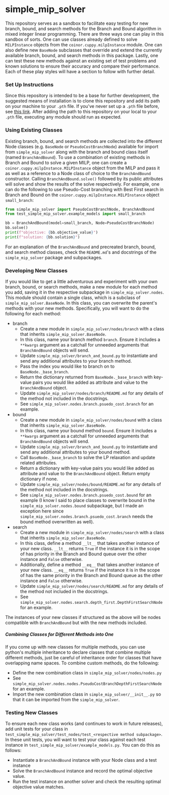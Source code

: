 # simple_mip_solver

This repository serves as a sandbox to facilitate easy testing for new branch,
bound, and search methods for the Branch and Bound algorithm in mixed integer
linear programming. There are three ways one can play in this sandbox of sorts.
One can use classes already defined to solve `MILPInstance` objects from the
`coinor.cuppy.milpInstance` module. One can also define new `BaseNode` subclasses
that override and extend the currently available branch, bound, and search methods
in this package. Lastly, one can test these new methods against an existing
set of test problems and known solutions to ensure their accuracy and compare
their performance. Each of these play styles will have a section to follow with
further detail.

### Set Up Instructions
Since this repository is intended to be a base for further development, the
suggested means of installation is to clone this repository and add its path
on your machine to your `.pth` file. If you've never set up a `.pth` file before,
see [this link](https://medium.com/@arnaud.bertrand/modifying-python-s-search-path-with-pth-files-2a41a4143574).
After adding the path to this repository on your local to your `.pth` file,
executing any module should run as expected.

### Using Existing Classes
Existing branch, bound, and search methods are collected into the different Node
classes (e.g. `BaseNode` or `PseudoCostBranchNode`) available for import from
`simple_mip_solver` along with the branch and bound class itself (named
`BranchAndBound`). To use a combination of existing methods in Branch and Bound
to solve a given MILP, one can create a `coinor.cuppy.milpInstance.MILPInstance`
object from the MILP and pass it as well as a reference to a Node class of choice
to the `BranchAndBound` constructor. Calling `BranchAndBound.solve()` followed
by its public attributes will solve and show the results of the solve respectively.
For example, one can do the following to use Pseudo-Cost branching with Best First
search in Branch and Bound on the `coinor.cuppy.milpInstance.MILPInstance` object
`small_branch`:

```python
from simple_mip_solver import PseudoCostBranchNode, BranchAndBound
from test_simple_mip_solver.example_models import small_branch

bb = BranchAndBound(model=small_branch, Node=PseudoCostBranchNode)
bb.solve()
print(f"objective: {bb.objective_value}")
print(f"solution: {bb.solution}")
```

For an explanation of the `BranchAndBound` and precreated branch, bound, and search
method classes, check the `README.md`'s and docstrings of the `simple_mip_solver`
package and subpackages.

### Developing New Classes
If you would like to get a little adventurous and experiment with your own
branch, bound, or search methods, make a new module for each method you add,
saving it in the respective subpackage in `simple_mip_solver.nodes`. This module
should contain a single class, which is a subclass of `simple_mip_solver.BaseNode`.
In this class, you can overwrite the parent's methods with your new methods. 
Specifically, you will want to do the following for each method:

* branch 
    * Create a new module in `simple_mip_solver/nodes/branch` with a class that
      inherits `simple_mip_solver.BaseNode`.
    * In this class, name your branch method `branch`. Ensure it includes a `**kwargs` argument
      as a catchall for unneeded arguments that `BranchAndBound` objects will send.
    * Update `simple_mip_solver/branch_and_bound.py` to instantiate and send
      any additional attributes to your branch method.
    * Pass the index you would like to branch on to `BaseNode._base_branch`.
    * Return the dictionary returned from `BaseNode._base_branch` with key-value pairs
      you would like added as attribute and value to the `BranchAndBound` object.
    * Update `simple_mip_solver/nodes/branch/README.md` for any details of the
      method not included in the docstrings.
    * See `simple_mip_solver.nodes.branch.psuedo_cost.branch` for an example.
* bound
    * Create a new module in `simple_mip_solver/nodes/bound` with a class that
      inherits `simple_mip_solver.BaseNode`.
    * In this class, name your bound method `bound`. Ensure it includes a `**kwargs` argument
      as a catchall for unneeded arguments that `BranchAndBound` objects will send.
    * Update `simple_mip_solver/branch_and_bound.py` to instantiate and send 
      any additional attributes to your bound method.
    * Call `BaseNode._base_branch` to solve the LP relaxation and update related
      attributes.
    * Return a dictionary with key-value pairs you would like added as attribute
      and value to the `BranchAndBound` object. Return empty dictionary if none.
    * Update `simple_mip_solver/nodes/bound/README.md` for any details of the
      method not included in the docstrings.  
    * See `simple_mip_solver.nodes.branch.psuedo_cost.bound` for an example
      (I know I said to place classes to overwrite bound in the
      `simple_mip_solver.nodes.bound` subpackage, but I made an exception here
      since `simple_mip_solver.nodes.branch.psuedo_cost.branch` needs the bound
      method overwritten as well).  
* search
    * Create a new module in `simple_mip_solver/nodes/search` with a class that
      inherits `simple_mip_solver.BaseNode`.
    * In this class, define a method `__lt__` that takes another instance of your new class.
      `__lt__` returns `True` if the instance it is in the scope of has priority
      in the Branch and Bound queue over the other instance and `False` otherwise.
    * Additionally, define a method `__eq__` that takes another instance of your new class.
      `__eq__` returns `True` if the instance it is in the scope of has the same
      priority in the Branch and Bound queue as the other instance and `False` otherwise.
    * Update `simple_mip_solver/nodes/search/README.md` for any details of the
      method not included in the docstrings.  
    * See `simple_mip_solver.nodes.search.depth_first.DepthFirstSearchNode` for
      an example.
  
The instances of your new classes if structured as the above will be nodes
compatible with `BranchAndBound` but with the new methods included.

##### Combining Classes for Different Methods into One
If you come up with new classes for multiple methods, you can use python's
multiple inheritance to declare classes that combine multiple different methods,
just be careful of inheritance order for classes that have overlapping name spaces.
To combine custom methods, do the following:
* Define the new combination class in `simple_mip_solver/nodes/nodes.py`
* See `simple_mip_solver.nodes.nodes.PseudoCostBranchDepthFirstSearchNode` for an
  example.
* Import the new combination class in `simple_mip_solver/__init__.py` so
  that it can be imported from the `simple_mip_solver`.


### Testing New Classes 
To ensure each new class works (and continues to work in future releases), add
unit tests for your class in
`test_simple_mip_solver/test_nodes/test_<respective method subpackage>`. In these
unit tests, you will want to test your class against each test instance in
`test_simple_mip_solver/example_models.py`. You can do this as follows:
* Instantiate a `BranchAndBound` instance with your Node class and a test instance
* Solve the `BranchAndBound` instance and record the optimal objective value.
* Run the test instance on another solver and check the resulting optimal
  objective value matches.
